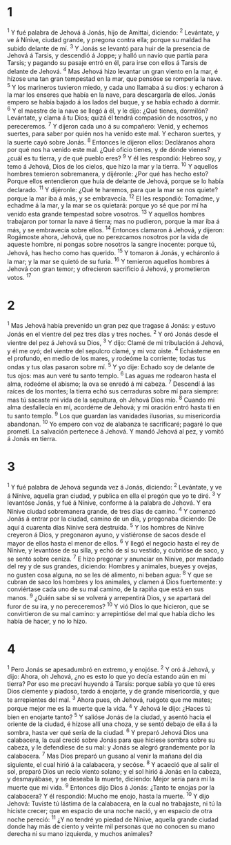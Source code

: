 # 1 
<sup class='bibleverse'>1</sup> Y fué palabra de Jehová á Jonás, hijo de Amittai, diciendo: <sup class='bibleverse'>2</sup> Levántate, y ve á Nínive, ciudad grande, y pregona contra ella; porque su maldad ha subido delante de mí. <sup class='bibleverse'>3</sup> Y Jonás se levantó para huir de la presencia de Jehová á Tarsis, y descendió á Joppe; y halló un navío que partía para Tarsis; y pagando su pasaje entró en él, para irse con ellos á Tarsis de delante de Jehová. <sup class='bibleverse'>4</sup> Mas Jehová hizo levantar un gran viento en la mar, é hízose una tan gran tempestad en la mar, que pensóse se rompería la nave. <sup class='bibleverse'>5</sup> Y los marineros tuvieron miedo, y cada uno llamaba á su dios: y echaron á la mar los enseres que había en la nave, para descargarla de ellos. Jonás empero se había bajado á los lados del buque, y se había echado á dormir. <sup class='bibleverse'>6</sup> Y el maestre de la nave se llegó á él, y le dijo: ¿Qué tienes, dormilón? Levántate, y clama á tu Dios; quizá él tendrá compasión de nosotros, y no pereceremos. <sup class='bibleverse'>7</sup> Y dijeron cada uno á su compañero: Venid, y echemos suertes, para saber por quién nos ha venido este mal. Y echaron suertes, y la suerte cayó sobre Jonás. <sup class='bibleverse'>8</sup> Entonces le dijeron ellos: Decláranos ahora por qué nos ha venido este mal. ¿Qué oficio tienes, y de dónde vienes? ¿cuál es tu tierra, y de qué pueblo eres? <sup class='bibleverse'>9</sup> Y él les respondió: Hebreo soy, y temo á Jehová, Dios de los cielos, que hizo la mar y la tierra. <sup class='bibleverse'>10</sup> Y aquellos hombres temieron sobremanera, y dijéronle: ¿Por qué has hecho esto? Porque ellos entendieron que huía de delante de Jehová, porque se lo había declarado. <sup class='bibleverse'>11</sup> Y dijéronle: ¿Qué te haremos, para que la mar se nos quiete? porque la mar iba á más, y se embravecía. <sup class='bibleverse'>12</sup> El les respondió: Tomadme, y echadme á la mar, y la mar se os quietará: porque yo sé que por mí ha venido esta grande tempestad sobre vosotros. <sup class='bibleverse'>13</sup> Y aquellos hombres trabajaron por tornar la nave á tierra; mas no pudieron, porque la mar iba á más, y se embravecía sobre ellos. <sup class='bibleverse'>14</sup> Entonces clamaron á Jehová, y dijeron: Rogámoste ahora, Jehová, que no perezcamos nosotros por la vida de aqueste hombre, ni pongas sobre nosotros la sangre inocente: porque tú, Jehová, has hecho como has querido. <sup class='bibleverse'>15</sup> Y tomaron á Jonás, y echáronlo á la mar; y la mar se quietó de su furia. <sup class='bibleverse'>16</sup> Y temieron aquellos hombres á Jehová con gran temor; y ofrecieron sacrificio á Jehová, y prometieron votos. <sup class='bibleverse'>17</sup> 

# 2 
<sup class='bibleverse'>1</sup> Mas Jehová había prevenido un gran pez que tragase á Jonás: y estuvo Jonás en el vientre del pez tres días y tres noches. <sup class='bibleverse'>2</sup> Y oró Jonás desde el vientre del pez á Jehová su Dios, <sup class='bibleverse'>3</sup> Y dijo: Clamé de mi tribulación á Jehová, y él me oyó; del vientre del sepulcro clamé, y mi voz oiste. <sup class='bibleverse'>4</sup> Echásteme en el profundo, en medio de los mares, y rodeóme la corriente; todas tus ondas y tus olas pasaron sobre mí. <sup class='bibleverse'>5</sup> Y yo dije: Echado soy de delante de tus ojos: mas aun veré tu santo templo. <sup class='bibleverse'>6</sup> Las aguas me rodearon hasta el alma, rodeóme el abismo; la ova se enredó á mi cabeza. <sup class='bibleverse'>7</sup> Descendí á las raíces de los montes; la tierra echó sus cerraduras sobre mí para siempre: mas tú sacaste mi vida de la sepultura, oh Jehová Dios mío. <sup class='bibleverse'>8</sup> Cuando mi alma desfallecía en mí, acordéme de Jehová; y mi oración entró hasta ti en tu santo templo. <sup class='bibleverse'>9</sup> Los que guardan las vanidades ilusorias, su misericordia abandonan. <sup class='bibleverse'>10</sup> Yo empero con voz de alabanza te sacrificaré; pagaré lo que prometí. La salvación pertenece á Jehová. Y mandó Jehová al pez, y vomitó á Jonás en tierra. 

# 3 
<sup class='bibleverse'>1</sup> Y fué palabra de Jehová segunda vez á Jonás, diciendo: <sup class='bibleverse'>2</sup> Levántate, y ve á Nínive, aquella gran ciudad, y publica en ella el pregón que yo te diré. <sup class='bibleverse'>3</sup> Y levantóse Jonás, y fué á Nínive, conforme á la palabra de Jehová. Y era Nínive ciudad sobremanera grande, de tres días de camino. <sup class='bibleverse'>4</sup> Y comenzó Jonás á entrar por la ciudad, camino de un día, y pregonaba diciendo: De aquí á cuarenta días Nínive será destruída. <sup class='bibleverse'>5</sup> Y los hombres de Nínive creyeron á Dios, y pregonaron ayuno, y vistiéronse de sacos desde el mayor de ellos hasta el menor de ellos. <sup class='bibleverse'>6</sup> Y llegó el negocio hasta el rey de Nínive, y levantóse de su silla, y echó de sí su vestido, y cubrióse de saco, y se sentó sobre ceniza. <sup class='bibleverse'>7</sup> E hizo pregonar y anunciar en Nínive, por mandado del rey y de sus grandes, diciendo: Hombres y animales, bueyes y ovejas, no gusten cosa alguna, no se les dé alimento, ni beban agua: <sup class='bibleverse'>8</sup> Y que se cubran de saco los hombres y los animales, y clamen á Dios fuertemente: y conviértase cada uno de su mal camino, de la rapiña que está en sus manos. <sup class='bibleverse'>9</sup> ¿Quién sabe si se volverá y arrepentirá Dios, y se apartará del furor de su ira, y no pereceremos? <sup class='bibleverse'>10</sup> Y vió Dios lo que hicieron, que se convirtieron de su mal camino: y arrepintióse del mal que había dicho les había de hacer, y no lo hizo. 

# 4 
<sup class='bibleverse'>1</sup> Pero Jonás se apesadumbró en extremo, y enojóse. <sup class='bibleverse'>2</sup> Y oró á Jehová, y dijo: Ahora, oh Jehová, ¿no es esto lo que yo decía estando aún en mi tierra? Por eso me precaví huyendo á Tarsis: porque sabía yo que tú eres Dios clemente y piadoso, tardo á enojarte, y de grande misericordia, y que te arrepientes del mal. <sup class='bibleverse'>3</sup> Ahora pues, oh Jehová, ruégote que me mates; porque mejor me es la muerte que la vida. <sup class='bibleverse'>4</sup> Y Jehová le dijo: ¿Haces tú bien en enojarte tanto? <sup class='bibleverse'>5</sup> Y salióse Jonás de la ciudad, y asentó hacia el oriente de la ciudad, é hízose allí una choza, y se sentó debajo de ella á la sombra, hasta ver qué sería de la ciudad. <sup class='bibleverse'>6</sup> Y preparó Jehová Dios una calabacera, la cual creció sobre Jonás para que hiciese sombra sobre su cabeza, y le defendiese de su mal: y Jonás se alegró grandemente por la calabacera. <sup class='bibleverse'>7</sup> Mas Dios preparó un gusano al venir la mañana del día siguiente, el cual hirió á la calabacera, y secóse. <sup class='bibleverse'>8</sup> Y acaeció que al salir el sol, preparó Dios un recio viento solano; y el sol hirió á Jonás en la cabeza, y desmayábase, y se deseaba la muerte, diciendo: Mejor sería para mí la muerte que mi vida. <sup class='bibleverse'>9</sup> Entonces dijo Dios á Jonás: ¿Tanto te enojas por la calabacera? Y él respondió: Mucho me enojo, hasta la muerte. <sup class='bibleverse'>10</sup> Y dijo Jehová: Tuviste tú lástima de la calabacera, en la cual no trabajaste, ni tú la hiciste crecer; que en espacio de una noche nació, y en espacio de otra noche pereció: <sup class='bibleverse'>11</sup> ¿Y no tendré yo piedad de Nínive, aquella grande ciudad donde hay más de ciento y veinte mil personas que no conocen su mano derecha ni su mano izquierda, y muchos animales? 